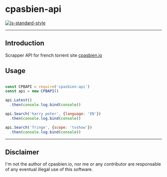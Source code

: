 cpasbien-api
===========

[![js-standard-style](https://img.shields.io/badge/code%20style-standard-brightgreen.svg)](http://standardjs.com/)

---

Introduction
------------

Scrapper API for french torrent site [cpasbien.io](http://www.cpasbien.io)

Usage
-----

```js

const CPBAPI = require('cpasbien-api')
const api = new CPBAPI()

api.Latest()
  .then(console.log.bind(console))

api.Search('harry poter', {language: 'EN'})
  .then(console.log.bind(console))

api.Search('fringe', {scope: 'tvshow'})
  .then(console.log.bind(console))

```

---

Disclaimer
---------

I'm not the author of cpasbien.io, nor me or any contributor are responsable of any eventual illegal use of this software.
